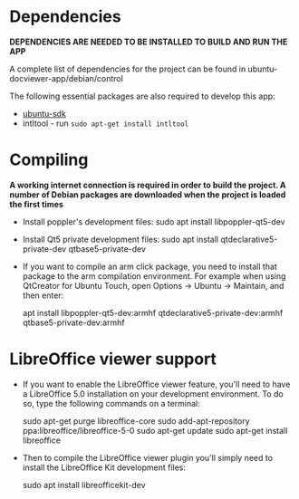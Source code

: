 Dependencies
============
**DEPENDENCIES ARE NEEDED TO BE INSTALLED TO BUILD AND RUN THE APP**

A complete list of dependencies for the project can be found in ubuntu-docviewer-app/debian/control

The following essential packages are also required to develop this app:
* [ubuntu-sdk](http://developer.ubuntu.com/start)
* intltool   - run  `sudo apt-get install intltool` 

Compiling
=========

**A working internet connection is required in order to build the project. A number of Debian packages are downloaded when the project is loaded the first times**

* Install poppler's development files:
    sudo apt install libpoppler-qt5-dev

* Install Qt5 private development files:
    sudo apt install qtdeclarative5-private-dev qtbase5-private-dev

* If you want to compile an arm click package, you need to install that package
  to the arm compilation environment. For example when using QtCreator for
  Ubuntu Touch, open Options -> Ubuntu -> Maintain, and then enter:

    apt install libpoppler-qt5-dev:armhf qtdeclarative5-private-dev:armhf qtbase5-private-dev:armhf

LibreOffice viewer support
==========================

* If you want to enable the LibreOffice viewer feature, you'll need to have a
  LibreOffice 5.0 installation on your development environment. 
  To do so, type the following commands on a terminal:

    sudo apt-get purge libreoffice-core
    sudo add-apt-repository ppa:libreoffice/libreoffice-5-0
    sudo apt-get update
    sudo apt-get install libreoffice

* Then to compile the LibreOffice viewer plugin you'll simply need to install
  the LibreOffice Kit development files:

    sudo apt install libreofficekit-dev
